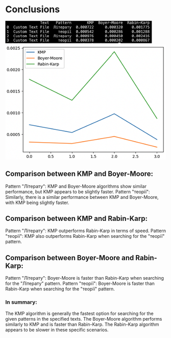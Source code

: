# Conclusions

![Table](./table.png)
![Chart](./chart.png)

## Comparison between KMP and Boyer-Moore:

Pattern "Літерату": KMP and Boyer-Moore algorithms show similar performance, but KMP appears to be slightly faster.
Pattern "теорії": Similarly, there is a similar performance between KMP and Boyer-Moore, with KMP being slightly faster.

## Comparison between KMP and Rabin-Karp:

Pattern "Літерату": KMP outperforms Rabin-Karp in terms of speed.
Pattern "теорії": KMP also outperforms Rabin-Karp when searching for the "теорії" pattern.

## Comparison between Boyer-Moore and Rabin-Karp:

Pattern "Літерату": Boyer-Moore is faster than Rabin-Karp when searching for the "Літерату" pattern.
Pattern "теорії": Boyer-Moore is faster than Rabin-Karp when searching for the "теорії" pattern.

### In summary:

The KMP algorithm is generally the fastest option for searching for the given patterns in the specified texts.
The Boyer-Moore algorithm performs similarly to KMP and is faster than Rabin-Karp.
The Rabin-Karp algorithm appears to be slower in these specific scenarios.
